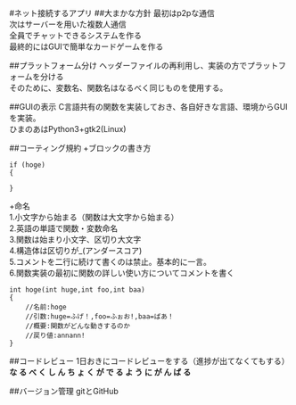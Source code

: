 #ネット接続するアプリ
##大まかな方針
最初はp2pな通信  
次はサーバーを用いた複数人通信  
全員でチャットできるシステムを作る  
最終的にはGUIで簡単なカードゲームを作る  

##プラットフォーム分け
ヘッダーファイルの再利用し、実装の方でプラットフォームを分ける  
そのために、変数名、関数名はなるべく同じものを使用する。  

##GUIの表示
C言語共有の関数を実装しておき、各自好きな言語、環境からGUIを実装。  
ひまのあはPython3+gtk2(Linux)  

##コーティング規約
+ブロックの書き方
````
if (hoge)
{
	
}
````
+命名  
1.小文字から始まる（関数は大文字から始まる）  
2.英語の単語で関数・変数命名  
3.関数は始まり小文字、区切り大文字  
4.構造体は区切りが_(アンダースコア)  
5.コメントを二行に続けて書くのは禁止。基本的に一言。  
6.関数実装の最初に関数の詳しい使い方についてコメントを書く  
````````
int hoge(int huge,int foo,int baa)
{
	//名前:hoge
	//引数:huge=ふげ！,foo=ふぉお!,baa=ばあ！
	//概要:関数がどんな動きするのか
	//戻り値:annann!
}
````````
##コードレビュー
1日おきにコードレビューをする（進捗が出てなくてもする）  
**な る べ く し ん ち ょ く が で る よ う に が ん ば る** 

##バージョン管理
gitとGitHub
